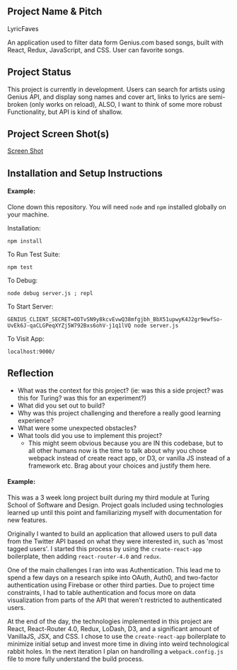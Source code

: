 ## Project Name & Pitch

LyricFaves

An application used to filter data form Genius.com based songs, built with React, Redux, JavaScript, and CSS. User can favorite songs.

## Project Status

This project is currently in development. Users can search for artists using Genius API, and display song names and cover art, links to lyrics are semi-broken (only works on reload), ALSO, I want to think of some more robust Functionality, but API is kind of shallow.

## Project Screen Shot(s)

[Screen Shot](http://imgur.com/a/p5mVj)

## Installation and Setup Instructions

#### Example:  

Clone down this repository. You will need `node` and `npm` installed globally on your machine.  

Installation:

`npm install`  

To Run Test Suite:  

`npm test`  

To Debug:

`node debug server.js ; repl`

To Start Server:

`GENIUS_CLIENT_SECRET=ODTvSN9y8kcvEvwQ38mfgjbh_BbX51upwyK4J2gr9ewfSo-UvEk6J-qaCLGPeqXYZj5W792Bxs6ohV-j1q1lVQ node server.js`  

To Visit App:

`localhost:9000/`  

## Reflection

  - What was the context for this project? (ie: was this a side project? was this for Turing? was this for an experiment?)
  - What did you set out to build?
  - Why was this project challenging and therefore a really good learning experience?
  - What were some unexpected obstacles?
  - What tools did you use to implement this project?
      - This might seem obvious because you are IN this codebase, but to all other humans now is the time to talk about why you chose webpack instead of create react app, or D3, or vanilla JS instead of a framework etc. Brag about your choices and justify them here.  

#### Example:  

This was a 3 week long project built during my third module at Turing School of Software and Design. Project goals included using technologies learned up until this point and familiarizing myself with documentation for new features.  

Originally I wanted to build an application that allowed users to pull data from the Twitter API based on what they were interested in, such as 'most tagged users'. I started this process by using the `create-react-app` boilerplate, then adding `react-router-4.0` and `redux`.  

One of the main challenges I ran into was Authentication. This lead me to spend a few days on a research spike into OAuth, Auth0, and two-factor authentication using Firebase or other third parties. Due to project time constraints, I had to table authentication and focus more on data visualization from parts of the API that weren't restricted to authenticated users.

At the end of the day, the technologies implemented in this project are React, React-Router 4.0, Redux, LoDash, D3, and a significant amount of VanillaJS, JSX, and CSS. I chose to use the `create-react-app` boilerplate to minimize initial setup and invest more time in diving into weird technological rabbit holes. In the next iteration I plan on handrolling a `webpack.config.js` file to more fully understand the build process.

